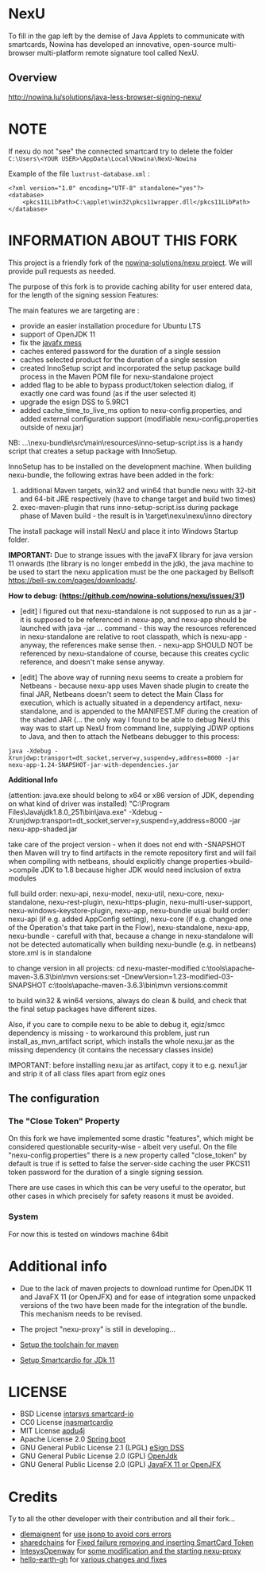 # NexU

To fill in the gap left by the demise of Java Applets to communicate with smartcards, 
Nowina has developed an innovative, open-source multi-browser multi-platform remote 
signature tool called NexU.

## Overview 

http://nowina.lu/solutions/java-less-browser-signing-nexu/

# NOTE

If nexu do not "see" the connected smartcard try to delete the folder `C:\Users\<YOUR USER>\AppData\Local\Nowina\NexU-Nowina`

Example of the file `luxtrust-database.xml` :

```
<?xml version="1.0" encoding="UTF-8" standalone="yes"?>
<database>
	<pkcs11LibPath>C:\applet\win32\pkcs11wrapper.dll</pkcs11LibPath>
</database>
```

# INFORMATION ABOUT THIS FORK

This project is a friendly fork of the [nowina-solutions/nexu project](https://github.com/nowina-solutions/nexu). We will provide pull requests as needed.

The purpose of this fork is to provide caching ability for user entered data, for the length of the signing session
Features:

The main features we are targeting are :

* provide an easier installation procedure for Ubuntu LTS
* support of OpenJDK 11
* fix the [javafx mess](https://stackoverflow.com/questions/18547362/javafx-and-openjdk)
* caches entered password for the duration of a single session
* caches selected product for the duration of a single session
* created InnoSetup script and incorporated the setup package build process in the Maven POM file for nexu-standalone project
* added flag to be able to bypass product/token selection dialog, if exactly one card was found (as if the user selected it)
* upgrade the esign DSS to 5.9RC1
* added cache_time_to_live_ms option to nexu-config.properties, and added external configuration support (modifiable nexu-config.properties outside of nexu.jar)

NB: ...\nexu-bundle\src\main\resources\inno-setup-script.iss is a handy script that creates a setup package with InnoSetup.

InnoSetup has to be installed on the development machine. When building nexu-bundle, the following extras have been added in the fork:

1) additional Maven targets, win32 and win64 that bundle nexu with 32-bit and 64-bit JRE respectively (have to change target and build two times)
2) exec-maven-plugin that runs inno-setup-script.iss during package phase of Maven build - the result is in \target\nexu\nexu\inno directory

The install package will install NexU and place it into Windows Startup folder.

**IMPORTANT:** Due to strange issues with the javaFX library for java version 11 onwards (the library is no longer embedd in the jdk), the java machine to be used to start the nexu application must be the one packaged by Bellsoft https://bell-sw.com/pages/downloads/.

**How to debug: (https://github.com/nowina-solutions/nexu/issues/31)**

- [edit] I figured out that nexu-standalone is not supposed to run as a jar - it is supposed to be referenced in nexu-app, and nexu-app should be launched with java -jar ... command - this way the resources referenced in nexu-standalone are relative to root classpath, which is nexu-app - anyway, the references make sense then. - nexu-app SHOULD NOT be referenced by nexu-standalone of course, because this creates cyclic reference, and doesn't make sense anyway.

- [edit] The above way of running nexu seems to create a problem for Netbeans - because nexu-app uses Maven shade plugin to create the final JAR, Netbeans doesn't seem to detect the Main Class for execution, which is actually situated in a dependency artifact, nexu-standalone, and is appended to the MANIFEST.MF during the creation of the shaded JAR (... the only way I found to be able to debug NexU this way was to start up NexU from command line, supplying JDWP options to Java, and then to attach the Netbeans debugger to this process:

```
java -Xdebug -Xrunjdwp:transport=dt_socket,server=y,suspend=y,address=8000 -jar nexu-app-1.24-SNAPSHOT-jar-with-dependencies.jar
```

**Additional Info**

(attention: java.exe should belong to x64 or x86 version of JDK, depending on what kind of driver was installed)
"C:\Program Files\Java\jdk1.8.0_251\bin\java.exe" -Xdebug -Xrunjdwp:transport=dt_socket,server=y,suspend=y,address=8000 -jar nexu-app-shaded.jar

take care of the project version - when it does not end with -SNAPSHOT then Maven will try to find artifacts in the remote repository first and will fail
when compiling with netbeans, should explicitly change properties->build->compile JDK to 1.8 because higher JDK would need inclusion of extra modules

full build order: nexu-api, nexu-model, nexu-util, nexu-core, nexu-standalone, nexu-rest-plugin, nexu-https-plugin, nexu-multi-user-support, nexu-windows-keystore-plugin, nexu-app, nexu-bundle
usual build order: nexu-api (if e.g. added AppConfig setting), nexu-core (if e.g. changed one of the Operation's that take part in the Flow), nexu-standalone, nexu-app, nexu-bundle -
carefull with that, because a change in nexu-standalone will not be detected automatically when building nexu-bundle (e.g. in netbeans)
store.xml is in standalone

to change version in all projects:
cd nexu-master-modified
c:\tools\apache-maven-3.6.3\bin\mvn versions:set -DnewVersion=1.23-modified-03-SNAPSHOT
c:\tools\apache-maven-3.6.3\bin\mvn versions:commit

to build win32 & win64 versions, always do clean & build, and check that the final setup packages have different sizes.

Also, if you care to compile nexu to be able to debug it, egiz/smcc dependency is missing - to workaround this problem, just run install_as_mvn_artifact script, which installs the whole nexu.jar as the missing dependency (it contains the necessary classes inside)

IMPORTANT: before installing nexu.jar as artifact, copy it to e.g. nexu1.jar and strip it of all class files apart from egiz ones

## The configuration

### The "Close Token" Property

On this fork we have implemented some drastic "features", which might be considered questionable security-wise - albeit very useful. On the file "nexu-config.properties" there is a new property called "close_token" by default is true if is setted to false the server-side caching the user PKCS11 token password for the duration of a single signing session. 

There are use cases in which this can be very useful to the operator, but other cases in which precisely for safety reasons it must be avoided.

### System

For now this is tested on windows machine 64bit

# Additional info

- Due to the lack of maven projects to download runtime for OpenJDK 11 and JavaFX 11 (or OpenJFX) and for ease of integration some unpacked versions of the two have been made for the integration of the bundle. This mechanism needs to be revised.

- The project "nexu-proxy" is still in developing...

- [Setup the toolchain for maven](https://maven.apache.org/guides/mini/guide-using-toolchains.html)

- [Setup Smartcardio for JDk 11](https://nicedoc.io/jnasmartcardio/jnasmartcardio)


# LICENSE

- BSD License [intarsys smartcard-io](https://github.com/mkentaro1/smartcard-io/blob/master/License.txt) 
- CC0 License [jnasmartcardio](https://github.com/jnasmartcardio/jnasmartcardio/blob/master/LICENSE)
- MIT License [apdu4j](https://github.com/martinpaljak/apdu4j/blob/master/LICENSE)
- Apache License 2.0 [Spring boot](https://github.com/spring-projects/spring-boot/blob/main/LICENSE.txt)
- GNU General Public License 2.1 (LPGL) [eSign DSS](https://github.com/esig/dss/blob/master/LICENSE)
- GNU General Public License 2.0 (GPL) [OpenJdk](https://openjdk.java.net/legal/gplv2+ce.html)
- GNU General Public License 2.0 (GPL) [JavaFX 11 or OpenJFX](https://github.com/openjdk/jfx/blob/master/LICENSE)

# Credits

Ty to all the other developer with their contribution and all their fork...

- [dlemaignent](https://github.com/dlemaignent/nexu) for [use jsonp to avoid cors errors](https://github.com/dlemaignent/nexu/commit/60aa14245f5e2ffce70aa21d214367e36f4b458b)
- [sharedchains](https://github.com/sharedchains/nexu/) for [Fixed failure removing and inserting SmartCard Token ](https://github.com/sharedchains/nexu/commit/7b2d18f361d59ba5351efc4035a8f1c6aa19fbed)
- [IntesysOpenway](https://github.com/IntesysOpenway) for [some modification and the starting nexu-proxy](https://github.com/IntesysOpenway)
- [hello-earth-gh](https://github.com/hello-earth-gh) for [various changes and fixes](https://github.com/hello-earth-gh)
